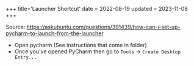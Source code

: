 +++
title='Launcher Shortcut'
date = 2022-08-19
updated = 2023-11-08
+++

Source: <https://askubuntu.com/questions/391439/how-can-i-set-up-pycharm-to-launch-from-the-launcher>

- Open pycharm (See instructions that come in folder)
- Once you've opened PyCharm then go to `Tools` -> `Create Desktop Entry...`
